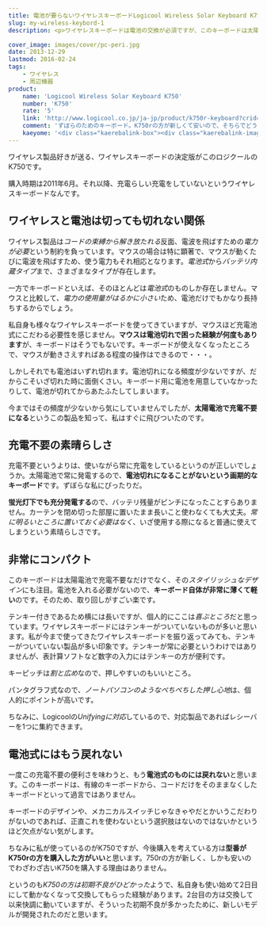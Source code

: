 ```yaml
---
title: 電池が要らないワイヤレスキーボードLogicool Wireless Solar Keyboard K750をレビュー
slug: my-wireless-keybord-1
description: <p>ワイヤレスキーボードは電池の交換が必須ですが、このキーボードは太陽電池式なので、充電も電池の交換もいりません。当然ワイヤレスなので、ケーブルの煩わしさからも解放してくれます。まさに面倒くさがり屋のための素敵なキーボードです。</p>

cover_image: images/cover/pc-peri.jpg
date: 2013-12-29
lastmod: 2016-02-24
tags: 
    - ワイヤレス
    - 周辺機器
product:
    name: 'Logicool Wireless Solar Keyboard K750'
    number: 'K750'
    rate: '5'
    link: 'http://www.logicool.co.jp/ja-jp/product/k750r-keyboard?crid=26'
    comment: 'ずぼらのためのキーボード。K750rの方が新しくて安いので、そちらでどうぞ。'
    kaeyome: '<div class="kaerebalink-box"><div class="kaerebalink-image"><a href="http://www.amazon.co.jp/exec/obidos/ASIN/B004DL0SIG/illusionspace-22/ref=nosim/" rel="nofollow" target="_blank"><img src="http://ecx.images-amazon.com/images/I/414IyFaxi9L._SL160_.jpg" style="border: none;" /></a></div><div class="kaerebalink-info"><div class="kaerebalink-name"><a href="http://www.amazon.co.jp/exec/obidos/ASIN/B004DL0SIG/illusionspace-22/ref=nosim/" rel="nofollow" target="_blank">LOGICOOL ワイヤレスソーラーキーボード ソーラーパネル搭載 K750</a><div class="kaerebalink-powered-date">posted with <a href="http://kaereba.com" rel="nofollow" target="_blank">カエレバ</a></div></div><div class="kaerebalink-detail"> ロジクール 2010-12-15    </div><div class="kaerebalink-link1"><div class="shoplinkamazon"><a href="http://www.amazon.co.jp/gp/search?keywords=K750%81%40Logicool&__mk_ja_JP=%83J%83%5E%83J%83i&tag=illusionspace-22" rel="nofollow" target="_blank" title="アマゾン" >Amazonで購入</a></div><div class="shoplinkrakuten"><a href="http://hb.afl.rakuten.co.jp/hgc/0e95387f.f2aef20d.0e953880.25e412bd/?pc=http%3A%2F%2Fsearch.rakuten.co.jp%2Fsearch%2Fmall%2FK750%25E3%2580%2580Logicool%2F-%2Ff.1-p.1-s.1-sf.0-st.A-v.2%3Fx%3D0%26scid%3Daf_ich_link_urltxt%26m%3Dhttp%3A%2F%2Fm.rakuten.co.jp%2F" rel="nofollow" target="_blank" title="楽天市場" >楽天市場で購入</a></div></div></div><div class="booklink-footer" style="clear: left"></div></div>'
---
```


<p>ワイヤレス製品好きが送る、ワイヤレスキーボードの決定版がこのロジクールのK750です。</p>
<p>購入時期は2011年6月。それ以降、充電らしい充電をしていないというワイヤレスキーボードなんです。</p>
<h2>ワイヤレスと電池は切っても切れない関係</h2>
<p>ワイヤレス製品は<em>コードの束縛から解き放たれる</em>反面、電波を飛ばすための<em>電力が必要</em>という制約を負っています。マウスの場合は特に顕著で、マウスが動くたびに電波を飛ばすため、使う電力もそれ相応となります。<em>電池式</em>から<em>バッテリ内蔵タイプ</em>まで、さまざまなタイプが存在します。</p>
<p>一方でキーボードといえば、そのほとんどは<em>電池式</em>のものしか存在しません。マウスと比較して、<em>電力の使用量がはるかに小さい</em>ため、電池だけでもかなり長持ちするからでしょう。</p>
<p>私自身も様々なワイヤレスキーボードを使ってきていますが、マウスほど充電池式にこだわる必要性を感じません。<strong>マウスは電池切れで困った経験が何度もあります</strong>が、キーボードはそうでもないです。キーボードが使えなくなったところで、マウスが動きさえすればある程度の操作はできるので・・・。</p>
<p>しかしそれでも電池はいずれ切れます。電池切れになる頻度が少ないですが、だからこそいざ切れた時に面倒くさい。キーボード用に電池を用意していなかったりして、電池が切れてからあたふたしてしまいます。</p>
<p>今まではその頻度が少ないから気にしていませんでしたが、<strong>太陽電池で充電不要になる</strong>というこの製品を知って、私はすぐに飛びついたのです。</p>
<h2>充電不要の素晴らしさ</h2>
<p>充電不要というよりは、使いながら常に充電をしているというのが正しいでしょうか。太陽電池で常に発電するので、<strong>電池切れになることがないという画期的なキーボード</strong>です。ずぼらな私にぴったりだ。</p>
<p><strong>蛍光灯下でも充分発電する</strong>ので、バッテリ残量がピンチになったことすらありません。カーテンを閉め切った部屋に置いたまま長いこと使わなくても大丈夫。<em>常に明るいところに置いておく必要はなく</em>、いざ使用する際になると普通に使えてしまうという素晴らしさです。</p>
<h2>非常にコンパクト</h2>
<p>このキーボードは太陽電池で充電不要なだけでなく、その<em>スタイリッシュなデザイン</em>にも注目。電池を入れる必要がないので、<strong>キーボード自体が非常に薄くて軽い</strong>のです。そのため、取り回しがすごい楽です。</p>
<p>テンキー付きであるため横には長いですが、個人的にここは<em>喜ぶところ</em>だと思っています。ワイヤレスキーボードにはテンキーがついていないものが多いと思います。私が今まで使ってきたワイヤレスキーボードを振り返ってみても、テンキーがついていない製品が多い印象です。テンキーが常に必要というわけではありませんが、表計算ソフトなど数字の入力にはテンキーの方が便利です。</p>
<p>キーピッチは<em>割と広め</em>なので、押しやすいのもいいところ。</p>
<p>パンタグラフ式なので、<em>ノートパソコンのようなぺちぺちした押し心地</em>は、個人的にポイントが高いです。</p>
<p>ちなみに、Logicoolの<em>Unifyingに対応</em>しているので、対応製品であればレシーバーを1つに集約できます。</p>
<h2>電池式にはもう戻れない</h2>
<p>一度この充電不要の便利さを味わうと、もう<strong>電池式のものには戻れない</strong>と思います。このキーボードは、有線のキーボードから、コードだけをそのままなくしたキーボードといって過言ではありません。</p>
<p>キーボードのデザインや、メカニカルスイッチじゃなきゃやだとかいうこだわりがないのであれば、正直これを使わないという選択肢はないのではないかというほど欠点がない気がします。</p>
<p>ちなみに私が使っているのがK750ですが、今後購入を考えている方は<strong>型番がK750rの方を購入した方がいい</strong>と思います。750rの方が新しく、しかも安いのでわざわざ古いK750を購入する理由はありません。</p>
<p>というのも<em>K750の方は初期不良がひどかった</em>ようで、私自身も使い始めて2日目にして動かなくなって交換してもらった経験があります。2台目の方は交換して以来快調に動いていますが、そういった初期不良が多かったために、新しいモデルが開発されたのだと思います。</p>

  